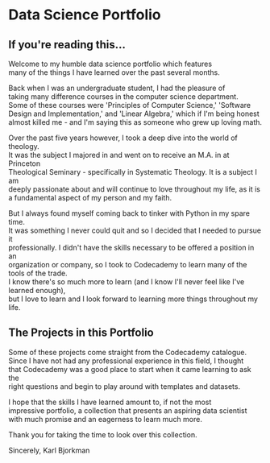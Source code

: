 # Data Science Portfolio

## If you're reading this...
Welcome to my humble data science portfolio which features \
many of the things I have learned over the past several months.

Back when I was an undergraduate student, I had the pleasure of \
taking many difference courses in the computer science department. \
Some of these courses were 'Principles of Computer Science,' 'Software \
Design and Implementation,' and 'Linear Algebra,' which if I'm being honest \
almost killed me - and I'm saying this as someone who grew up loving math.

Over the past five years however, I took a deep dive into the world of theology. \
It was the subject I majored in and went on to receive an M.A. in at Princeton \
Theological Seminary - specifically in Systematic Theology. It is a subject I am \
deeply passionate about and will continue to love throughout my life, as it is \
a fundamental aspect of my person and my faith.

But I always found myself coming back to tinker with Python in my spare time. \
It was something I never could quit and so I decided that I needed to pursue it \
professionally. I didn't have the skills necessary to be offered a position in an \
organization or company, so I took to Codecademy to learn many of the tools of the trade. \
I know there's so much more to learn (and I know I'll never feel like I've learned enough), \
but I love to learn and I look forward to learning more things throughout my life.

## The Projects in this Portfolio

Some of these projects come straight from the Codecademy catalogue. \
Since I have not had any professional experience in this field, I thought \
that Codecademy was a good place to start when it came learning to ask the \
right questions and begin to play around with templates and datasets.

I hope that the skills I have learned amount to, if not the most \
impressive portfolio, a collection that presents an aspiring data scientist \
with much promise and an eagerness to learn much more.

Thank you for taking the time to look over this collection.

Sincerely,
Karl Bjorkman
